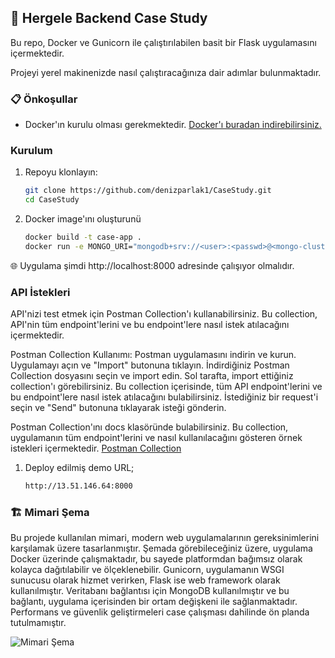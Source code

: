 

## 🚀 Hergele Backend Case Study
Bu repo, Docker ve Gunicorn ile çalıştırılabilen basit bir Flask uygulamasını içermektedir.

Projeyi yerel makinenizde nasıl çalıştıracağınıza dair adımlar bulunmaktadır.

### 📋 Önkoşullar

- Docker'ın kurulu olması gerekmektedir. [Docker'ı buradan indirebilirsiniz.](https://www.docker.com/products/docker-desktop)

### Kurulum

1. Repoyu klonlayın:
   ```bash
   git clone https://github.com/denizparlak1/CaseStudy.git
   cd CaseStudy

2. Docker image'ını oluşturunü
   ```bash
   docker build -t case-app .
   docker run -e MONGO_URI="mongodb+srv://<user>:<passwd>@<mongo-cluster-url>/<db>?retryWrites=true&w=majority" -p 8000:8000 case-app
🌐 Uygulama şimdi http://localhost:8000 adresinde çalışıyor olmalıdır.

### API İstekleri
API'nizi test etmek için Postman Collection'ı kullanabilirsiniz. Bu collection, API'nin tüm endpoint'lerini ve bu endpoint'lere nasıl istek atılacağını içermektedir.

Postman Collection Kullanımı:
Postman uygulamasını indirin ve kurun.
Uygulamayı açın ve "Import" butonuna tıklayın.
İndirdiğiniz Postman Collection dosyasını seçin ve import edin.
Sol tarafta, import ettiğiniz collection'ı görebilirsiniz. Bu collection içerisinde, tüm API endpoint'lerini ve bu endpoint'lere nasıl istek atılacağını bulabilirsiniz.
İstediğiniz bir request'i seçin ve "Send" butonuna tıklayarak isteği gönderin.

Postman Collection'ını docs klasöründe bulabilirsiniz. Bu collection, uygulamanın tüm endpoint'lerini ve nasıl kullanılacağını gösteren örnek istekleri içermektedir.
[Postman Collection](./docs/Case.postman_collection.json)


1. Deploy edilmiş demo URL;
   ```bash
   http://13.51.146.64:8000
   
### 🏗 Mimari Şema
Bu projede kullanılan mimari, modern web uygulamalarının gereksinimlerini karşılamak üzere tasarlanmıştır. Şemada görebileceğiniz üzere, uygulama Docker üzerinde çalışmaktadır, bu sayede platformdan bağımsız olarak kolayca dağıtılabilir ve ölçeklenebilir. Gunicorn, uygulamanın WSGI sunucusu olarak hizmet verirken, Flask ise web framework olarak kullanılmıştır. Veritabanı bağlantısı için MongoDB kullanılmıştır ve bu bağlantı, uygulama içerisinden bir ortam değişkeni ile sağlanmaktadır.
Performans ve güvenlik geliştirmeleri case çalışması dahilinde ön planda tutulmamıştır.

![Mimari Şema](images/case-architecture.png)

